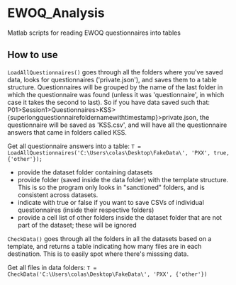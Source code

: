 # EWOQ_Analysis
Matlab scripts for reading EWOQ questionnaires into tables


## How to use
`LoadAllQuestionnaires()` goes through all the folders where you've saved data, looks for questionnaires ('private.json'), and saves them to a table structure. Questionnaires will be grouped by the name of the last folder in which the questionnaire was found (unless it was 'questionnaire', in which case it takes the second to last). So if you have data saved such that: P01>Session1>Questionnaires>KSS>{superlongquestionnairefoldernamewithtimestamp}>private.json, the questionnaire will be saved as 'KSS.csv', and will have all the questionnaire answers that came in folders called KSS. 

Get all questionnaire answers into a table: `T = LoadAllQuestionnaires('C:\Users\colas\Desktop\FakeData\', 'PXX', true, {'other'});`
* provide the dataset folder containing datasets
* provide folder (saved inside the data folder) with the template structure. This is so the program only looks in "sanctioned" folders, and is consistent across datasets.
* indicate with true or false if you want to save CSVs of individual questionnaires (inside their respective folders)
* provide a cell list of other folders inside the dataset folder that are not part of the dataset; these will be ignored



`CheckData()` goes through all the folders in all the datasets based on a template, and returns a table indicating how many files are in each destination. This is to easily spot where there's misssing data.

Get all files in data folders: `T = CheckData('C:\Users\colas\Desktop\FakeData\', 'PXX', {'other'})`


